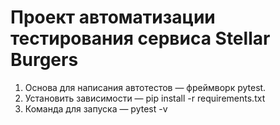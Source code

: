 # Проект автоматизации тестирования сервиса Stellar Burgers
1. Основа для написания автотестов — фреймворк pytest.
2. Установить зависимости — pip install -r requirements.txt
3. Команда для запуска — pytest -v